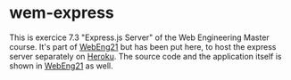# wem-express
This is exercice 7.3 "Express.js Server" of the Web Engineering Master course. It's part of [WebEng21](https://github.com/marie-becker/WebEng21) but has been put here, to host the express server separately on [Heroku](https://cryptic-ravine-13532.herokuapp.com/).
The source code and the application itself is shown in [WebEng21](https://github.com/marie-becker/WebEng21) as well.
